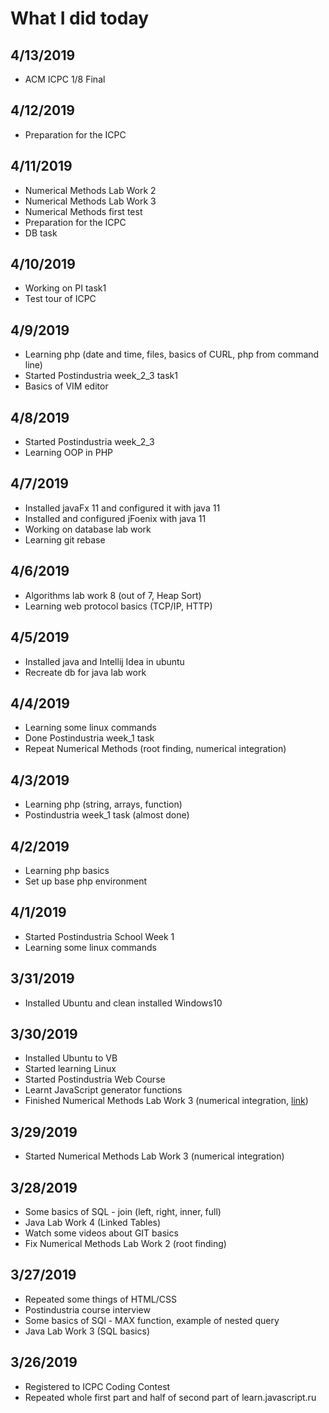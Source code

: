 # What I did today

## 4/13/2019

- ACM ICPC 1/8 Final

## 4/12/2019

- Preparation for the ICPC  

## 4/11/2019

- Numerical Methods Lab Work 2
- Numerical Methods Lab Work 3
- Numerical Methods first test
- Preparation for the ICPC 
- DB task

## 4/10/2019

- Working on PI task1
- Test tour of ICPC

## 4/9/2019

- Learning php (date and time, files, basics of CURL, php from command line)
- Started Postindustria week_2_3 task1
- Basics of VIM editor

## 4/8/2019

- Started Postindustria week_2_3
- Learning OOP in PHP

## 4/7/2019

- Installed javaFx 11 and configured it with java 11
- Installed and configured jFoenix with java 11
- Working on database lab work
- Learning git rebase

## 4/6/2019

- Algorithms lab work 8 (out of 7, Heap Sort)
- Learning web protocol basics (TCP/IP, HTTP)

## 4/5/2019

- Installed java and Intellij Idea in ubuntu
- Recreate db for java lab work

## 4/4/2019

- Learning some linux commands
- Done Postindustria week_1 task
- Repeat Numerical Methods (root finding, numerical integration)

## 4/3/2019

- Learning php (string, arrays, function)
- Postindustria week_1 task (almost done)

## 4/2/2019

- Learning php basics
- Set up base php environment

## 4/1/2019

- Started Postindustria School Week 1
- Learning some linux commands

## 3/31/2019

- Installed Ubuntu and clean installed Windows10

## 3/30/2019

- Installed Ubuntu to VB
- Started learning Linux
- Started Postindustria Web Course
- Learnt JavaScript generator functions
- Finished Numerical Methods Lab Work 3 (numerical integration, [link](https://dimagashko.github.io/NUK_Projects/Numerical%20Methods/development/LabWork3-numerical-integration/index.html))

## 3/29/2019

- Started Numerical Methods Lab Work 3 (numerical integration)

## 3/28/2019

- Some basics of SQL - join (left, right, inner, full)
- Java Lab Work 4 (Linked Tables)
- Watch some videos about GIT basics
- Fix Numerical Methods Lab Work 2 (root finding)

## 3/27/2019

- Repeated some things of HTML/CSS
- Postindustria course interview
- Some basics of SQl - MAX function, example of nested query
- Java Lab Work 3 (SQL basics)

## 3/26/2019

- Registered to ICPC Coding Contest
- Repeated whole first part and half of second part of learn.javascript.ru


